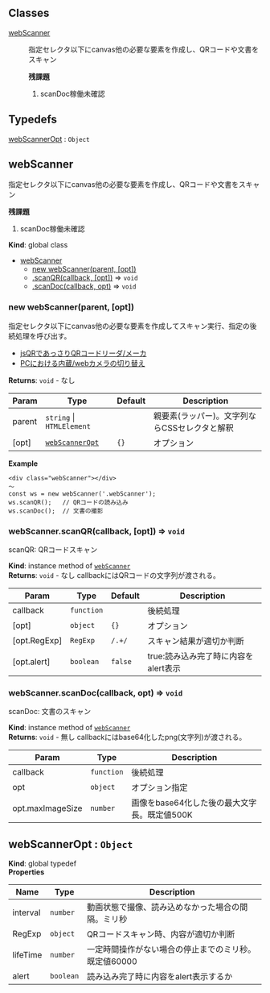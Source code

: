 ## Classes

<dl>
<dt><a href="#webScanner">webScanner</a></dt>
<dd><p>指定セレクタ以下にcanvas他の必要な要素を作成し、QRコードや文書をスキャン</p>
<p><strong>残課題</strong></p>
<ol>
<li>scanDoc稼働未確認</li>
</ol>
</dd>
</dl>

## Typedefs

<dl>
<dt><a href="#webScannerOpt">webScannerOpt</a> : <code>Object</code></dt>
<dd></dd>
</dl>

<a name="webScanner"></a>

## webScanner
指定セレクタ以下にcanvas他の必要な要素を作成し、QRコードや文書をスキャン

**残課題**

1. scanDoc稼働未確認

**Kind**: global class  

* [webScanner](#webScanner)
    * [new webScanner(parent, [opt])](#new_webScanner_new)
    * [.scanQR(callback, [opt])](#webScanner+scanQR) ⇒ <code>void</code>
    * [.scanDoc(callback, opt)](#webScanner+scanDoc) ⇒ <code>void</code>

<a name="new_webScanner_new"></a>

### new webScanner(parent, [opt])
指定セレクタ以下にcanvas他の必要な要素を作成してスキャン実行、指定の後続処理を呼び出す。

- [jsQRであっさりQRコードリーダ/メーカ](https://zenn.dev/sdkfz181tiger/articles/096dfb74d485db)
- [PCにおける内蔵/webカメラの切り替え](webScanner.html#switchCamera)

**Returns**: <code>void</code> - なし  

| Param | Type | Default | Description |
| --- | --- | --- | --- |
| parent | <code>string</code> \| <code>HTMLElement</code> |  | 親要素(ラッパー)。文字列ならCSSセレクタと解釈 |
| [opt] | [<code>webScannerOpt</code>](#webScannerOpt) | <code>{}</code> | オプション |

**Example**  
```
<div class="webScanner"></div>
〜
const ws = new webScanner('.webScanner');
ws.scanQR();   // QRコードの読み込み
ws.scanDoc();  // 文書の撮影
```
<a name="webScanner+scanQR"></a>

### webScanner.scanQR(callback, [opt]) ⇒ <code>void</code>
scanQR: QRコードスキャン

**Kind**: instance method of [<code>webScanner</code>](#webScanner)  
**Returns**: <code>void</code> - なし
callbackにはQRコードの文字列が渡される。  

| Param | Type | Default | Description |
| --- | --- | --- | --- |
| callback | <code>function</code> |  | 後続処理 |
| [opt] | <code>object</code> | <code>{}</code> | オプション |
| [opt.RegExp] | <code>RegExp</code> | <code>/.+/</code> | スキャン結果が適切か判断 |
| [opt.alert] | <code>boolean</code> | <code>false</code> | true:読み込み完了時に内容をalert表示 |

<a name="webScanner+scanDoc"></a>

### webScanner.scanDoc(callback, opt) ⇒ <code>void</code>
scanDoc: 文書のスキャン

**Kind**: instance method of [<code>webScanner</code>](#webScanner)  
**Returns**: <code>void</code> - 無し
callbackにはbase64化したpng(文字列)が渡される。  

| Param | Type | Description |
| --- | --- | --- |
| callback | <code>function</code> | 後続処理 |
| opt | <code>object</code> | オプション指定 |
| opt.maxImageSize | <code>number</code> | 画像をbase64化した後の最大文字長。既定値500K |

<a name="webScannerOpt"></a>

## webScannerOpt : <code>Object</code>
**Kind**: global typedef  
**Properties**

| Name | Type | Description |
| --- | --- | --- |
| interval | <code>number</code> | 動画状態で撮像、読み込めなかった場合の間隔。ミリ秒 |
| RegExp | <code>object</code> | QRコードスキャン時、内容が適切か判断 |
| lifeTime | <code>number</code> | 一定時間操作がない場合の停止までのミリ秒。既定値60000 |
| alert | <code>boolean</code> | 読み込み完了時に内容をalert表示するか |

